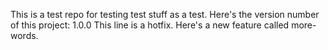This is a test repo for testing test stuff as a test.
Here's the version number of this project: 1.0.0
This line is a hotfix.
Here's a new feature called more-words.
